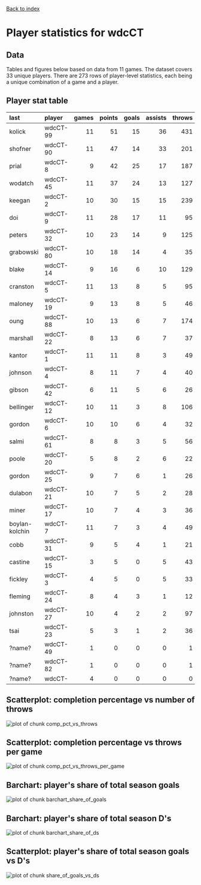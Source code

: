 
<a href="../index.html">Back to index</a>



# Player statistics for wdcCT

## Data

Tables and figures below based on data from 11 games. The dataset covers 33 unique players. There are 273 rows of player-level statistics, each being a unique combination of a game and a player. 

## Player stat table

|last           |player   | games| points| goals| assists| throws| completions| comp_pct| def| catches| drop|
|:--------------|:--------|-----:|------:|-----:|-------:|------:|-----------:|--------:|---:|-------:|----:|
|kolick         |wdcCT-99 |    11|     51|    15|      36|    431|         407|     0.94|   7|     364|    5|
|shofner        |wdcCT-90 |    11|     47|    14|      33|    201|         173|     0.86|   6|     189|    2|
|prial          |wdcCT-8  |     9|     42|    25|      17|    187|         172|     0.92|  10|     202|    3|
|wodatch        |wdcCT-45 |    11|     37|    24|      13|    127|         123|     0.97|   2|     150|    1|
|keegan         |wdcCT-2  |    10|     30|    15|      15|    239|         217|     0.91|   3|     196|    1|
|doi            |wdcCT-9  |    11|     28|    17|      11|     95|          82|     0.86|   2|     113|    6|
|peters         |wdcCT-32 |    10|     23|    14|       9|    125|         114|     0.91|   3|     115|    1|
|grabowski      |wdcCT-80 |    10|     18|    14|       4|     35|          32|     0.91|   0|      46|    1|
|blake          |wdcCT-14 |     9|     16|     6|      10|    129|         122|     0.95|   3|      97|    0|
|cranston       |wdcCT-5  |    11|     13|     8|       5|     95|          84|     0.88|   7|      97|    1|
|maloney        |wdcCT-19 |     9|     13|     8|       5|     46|          40|     0.87|   1|      44|    1|
|oung           |wdcCT-88 |    10|     13|     6|       7|    174|         164|     0.94|   9|     124|    2|
|marshall       |wdcCT-22 |     8|     13|     6|       7|     37|          31|     0.84|   7|      39|    0|
|kantor         |wdcCT-1  |    11|     11|     8|       3|     49|          46|     0.94|   5|      52|    0|
|johnson        |wdcCT-4  |     8|     11|     7|       4|     40|          39|     0.98|  11|      42|    0|
|gibson         |wdcCT-42 |     6|     11|     5|       6|     26|          25|     0.96|   8|      26|    0|
|bellinger      |wdcCT-12 |    10|     11|     3|       8|    106|          98|     0.92|   2|      73|    1|
|gordon         |wdcCT-6  |    10|     10|     6|       4|     32|          27|     0.84|   4|      35|    0|
|salmi          |wdcCT-61 |     8|      8|     3|       5|     56|          51|     0.91|   1|      47|    0|
|poole          |wdcCT-20 |     5|      8|     2|       6|     22|          20|     0.91|   0|      18|    1|
|gordon         |wdcCT-25 |     9|      7|     6|       1|     26|          23|     0.88|   5|      30|    0|
|dulabon        |wdcCT-21 |    10|      7|     5|       2|     28|          26|     0.93|   4|      30|    0|
|miner          |wdcCT-17 |    10|      7|     4|       3|     36|          36|     1.00|   3|      39|    0|
|boylan-kolchin |wdcCT-7  |    11|      7|     3|       4|     49|          44|     0.90|   5|      49|    3|
|cobb           |wdcCT-31 |     9|      5|     4|       1|     21|          18|     0.86|   3|      25|    0|
|castine        |wdcCT-15 |     3|      5|     0|       5|     43|          39|     0.91|   4|      33|    1|
|fickley        |wdcCT-3  |     4|      5|     0|       5|     33|          29|     0.88|   2|      22|    2|
|fleming        |wdcCT-24 |     8|      4|     3|       1|     12|          10|     0.83|   7|      14|    1|
|johnston       |wdcCT-27 |    10|      4|     2|       2|     97|          88|     0.91|   3|      69|    1|
|tsai           |wdcCT-23 |     5|      3|     1|       2|     36|          32|     0.89|   2|      32|    0|
|?name?         |wdcCT-49 |     1|      0|     0|       0|      1|           1|     1.00|   0|       1|    0|
|?name?         |wdcCT-82 |     1|      0|     0|       0|      1|           1|     1.00|   0|       1|    0|
|?name?         |wdcCT-   |     4|      0|     0|       0|      0|           0|      NaN|   0|       0|    0|

## Scatterplot: completion percentage vs number of throws
![plot of chunk comp_pct_vs_throws](./wdcCT_player-stats_files/figure-html/comp_pct_vs_throws.png) 

## Scatterplot: completion percentage vs throws per game
![plot of chunk comp_pct_vs_throws_per_game](./wdcCT_player-stats_files/figure-html/comp_pct_vs_throws_per_game.png) 

## Barchart: player's share of total season goals
![plot of chunk barchart_share_of_goals](./wdcCT_player-stats_files/figure-html/barchart_share_of_goals.png) 

## Barchart: player's share of total season D's
![plot of chunk barchart_share_of_ds](./wdcCT_player-stats_files/figure-html/barchart_share_of_ds.png) 

## Scatterplot: player's share of total season goals vs D's
![plot of chunk share_of_goals_vs_ds](./wdcCT_player-stats_files/figure-html/share_of_goals_vs_ds.png) 
